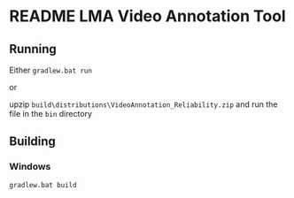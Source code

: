 # README LMA Video Annotation Tool

## Running
Either 
`gradlew.bat run`

or 

upzip `build\distributions\VideoAnnotation_Reliability.zip` and run the file in the `bin` directory


## Building
### Windows
`gradlew.bat build`

